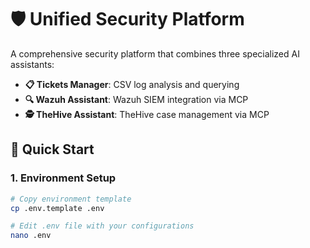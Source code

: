 # 🛡️ Unified Security Platform

A comprehensive security platform that combines three specialized AI assistants:

- **📋 Tickets Manager**: CSV log analysis and querying
- **🔍 Wazuh Assistant**: Wazuh SIEM integration via MCP
- **🕵️ TheHive Assistant**: TheHive case management via MCP

## 🚀 Quick Start

### 1. Environment Setup

```bash
# Copy environment template
cp .env.template .env

# Edit .env file with your configurations
nano .env

